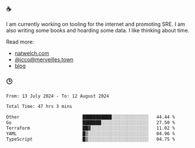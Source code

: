 ### ☕

I am currently working on tooling for the internet and promoting SRE. I am also writing some books and hoarding some data. I like thinking about time. 

Read more:

 - [natwelch.com](https://natwelch.com)
 - [@icco@merveilles.town](https://merveilles.town/@icco)
 - [blog](https://writing.natwelch.com)

### 🕒

<!--START_SECTION:waka-->

```txt
From: 13 July 2024 - To: 12 August 2024

Total Time: 47 hrs 3 mins

Other                        ███████████░░░░░░░░░░░░░░   44.44 %
Go                           ███████░░░░░░░░░░░░░░░░░░   27.50 %
Terraform                    ██▓░░░░░░░░░░░░░░░░░░░░░░   11.02 %
YAML                         █▒░░░░░░░░░░░░░░░░░░░░░░░   04.96 %
TypeScript                   █▒░░░░░░░░░░░░░░░░░░░░░░░   04.75 %
```

<!--END_SECTION:waka-->
